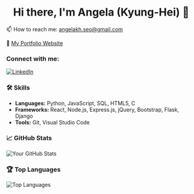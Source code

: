<div align="center">
<h1> Hi there, I'm Angela (Kyung-Hei) 👋 </h1>
</div>

📫 How to reach me: angelakh.seo@gmail.com

🌱 [My Portfolio Website](https://kyunghei.netlify.app/)

### Connect with me:
[![LinkedIn](https://img.icons8.com/fluent/48/000000/linkedin.png)](https://www.linkedin.com/in/kyung-angela)

### 🛠️ Skills
- **Languages:** Python, JavaScript, SQL, HTML5, C
- **Frameworks:** React, Node.js, Express.js, jQuery, Bootstrap, Flask, Django
- **Tools:** Git, Visual Studio Code

### 📈 GitHub Stats
![Your GitHub Stats](https://github-readme-stats.vercel.app/api?username=kyunghei&show_icons=true&theme=radical)

### 🏆 Top Languages
![Top Languages](https://github-readme-stats.vercel.app/api/top-langs/?username=kyunghei&layout=compact&theme=radical)


